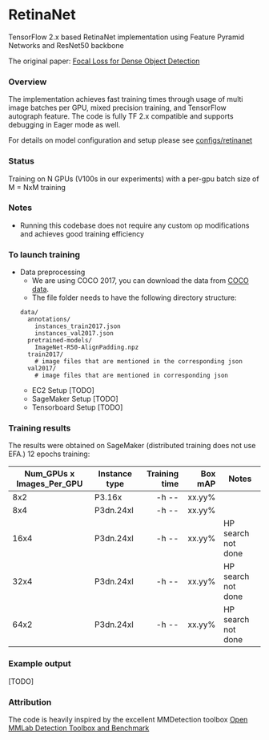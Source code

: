 # RetinaNet

TensorFlow 2.x based RetinaNet implementation using Feature Pyramid Networks and ResNet50 backbone

The original paper: [Focal Loss for Dense Object Detection](https://arxiv.org/abs/1708.02002)

### Overview

The implementation achieves fast training times through usage of multi image batches per GPU, mixed precision training, and TensorFlow autograph feature. The code is fully TF 2.x compatible and supports debugging in Eager mode as well.

For details on model configuration and setup please see [configs/retinanet](../configs/retinanet)

### Status

Training on N GPUs (V100s in our experiments) with a per-gpu batch size of M = NxM training


### Notes

- Running this codebase does not require any custom op modifications and achieves good training efficiency

### To launch training
- Data preprocessing
  - We are using COCO 2017, you can download the data from [COCO data](http://cocodataset.org/#download).
  - The file folder needs to have the following directory structure:
  ```
  data/
    annotations/
      instances_train2017.json
      instances_val2017.json
    pretrained-models/
      ImageNet-R50-AlignPadding.npz
    train2017/
      # image files that are mentioned in the corresponding json
    val2017/
      # image files that are mentioned in corresponding json
  ```
  - EC2 Setup [TODO]
  - SageMaker Setup [TODO]
  - Tensorboard Setup [TODO]
  
### Training results
The results were obtained on SageMaker (distributed training does not use EFA.)
12 epochs training:

| Num_GPUs x Images_Per_GPU | Instance type | Training time | Box mAP | Notes |
| ------------------------- | ------------- | ------------: | ------: | ----- |
| 8x2 | P3.16x | -h -- | xx.yy% | |
| 8x4 | P3dn.24xl | -h -- | xx.yy% | |
| 16x4 | P3dn.24xl | -h -- | xx.yy% | HP search not done |
| 32x4 | P3dn.24xl | -h -- | xx.yy% | HP search not done |
| 64x2 | P3dn.24xl | -h -- | xx.yy% | HP search not done |


### Example output
[TODO]

### Attribution

The code is heavily inspired by the excellent MMDetection toolbox [Open MMLab Detection Toolbox and Benchmark](https://github.com/open-mmlab/mmdetection)